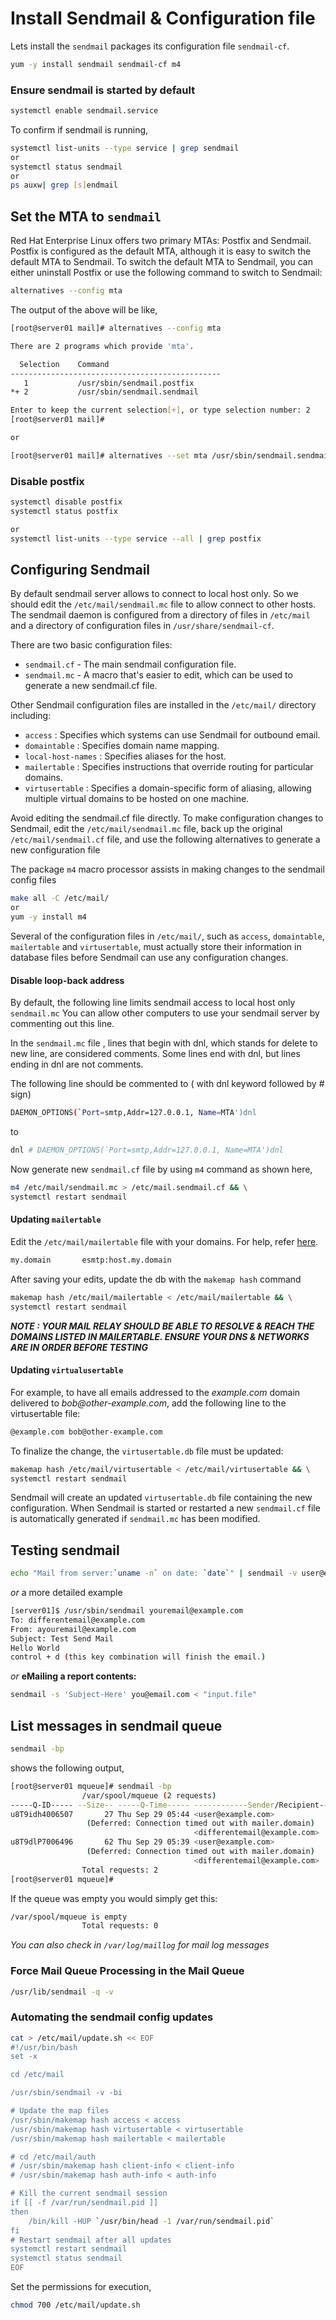 # Install Sendmail & Configuration file

Lets install the `sendmail` packages its configuration file `sendmail-cf`. 

```sh
yum -y install sendmail sendmail-cf m4
```
### Ensure sendmail is started by default
```sh
systemctl enable sendmail.service
```
To confirm if sendmail is running,
```sh
systemctl list-units --type service | grep sendmail
or
systemctl status sendmail
or
ps auxw| grep [s]endmail
```


## Set the MTA to `sendmail`
Red Hat Enterprise Linux offers two primary MTAs: Postfix and Sendmail. Postfix is configured as the default MTA, although it is easy to switch the default MTA to Sendmail. To switch the default MTA to Sendmail, you can either uninstall Postfix or use the following command to switch to Sendmail:
```sh
alternatives --config mta
```

The output of the above will be like,
```sh
[root@server01 mail]# alternatives --config mta

There are 2 programs which provide 'mta'.

  Selection    Command
-----------------------------------------------
   1           /usr/sbin/sendmail.postfix
*+ 2           /usr/sbin/sendmail.sendmail

Enter to keep the current selection[+], or type selection number: 2
[root@server01 mail]#

or

[root@server01 mail]# alternatives --set mta /usr/sbin/sendmail.sendmail
```
### Disable postfix
```sh
systemctl disable postfix
systemctl status postfix

or
systemctl list-units --type service --all | grep postfix
```

## Configuring Sendmail
By default sendmail server allows to connect to local host only. So we should edit the `/etc/mail/sendmail.mc` file to allow connect to other hosts. The sendmail daemon is configured from a directory of files in `/etc/mail` and a directory of configuration files in `/usr/share/sendmail-cf`. 

There are two basic configuration files:
 - `sendmail.cf` - The main sendmail configuration file.
 - `sendmail.mc` - A macro that's easier to edit, which can be used to generate a new sendmail.cf file.

Other Sendmail configuration files are installed in the `/etc/mail/` directory including:
 - `access` : Specifies which systems can use Sendmail for outbound email.
 - `domaintable` : Specifies domain name mapping.
 - `local-host-names` : Specifies aliases for the host.
 - `mailertable` : Specifies instructions that override routing for particular domains.
 - `virtusertable` : Specifies a domain-specific form of aliasing, allowing multiple virtual domains to be hosted on one machine.

Avoid editing the sendmail.cf file directly. To make configuration changes to Sendmail, edit the `/etc/mail/sendmail.mc` file, back up the original `/etc/mail/sendmail.cf` file, and use the following alternatives to generate a new configuration file

The package `m4` macro processor assists in making changes to the sendmail config files

```sh
make all -C /etc/mail/
or 
yum -y install m4
```

Several of the configuration files in `/etc/mail/`, such as `access`, `domaintable`, `mailertable` and `virtusertable`, must actually store their information in database files before Sendmail can use any configuration changes.

#### Disable loop-back address
By default, the following line limits sendmail access to local host only `sendmail.mc` You can allow other computers to use your sendmail server by commenting out this line. 

In the `sendmail.mc` file , lines that begin with dnl, which stands for delete to new line, are considered comments. Some lines end with dnl, but lines ending in dnl are not comments.

The following line should be commented to ( with dnl keyword followed by # sign)
```sh
DAEMON_OPTIONS(`Port=smtp,Addr=127.0.0.1, Name=MTA')dnl
```
to
```sh
dnl # DAEMON_OPTIONS(`Port=smtp,Addr=127.0.0.1, Name=MTA')dnl
```
Now generate new `sendmail.cf` file by using `m4` command as shown here,
```sh
m4 /etc/mail/sendmail.mc > /etc/mail.sendmail.cf && \
systemctl restart sendmail
```

#### Updating `mailertable`
Edit the `/etc/mail/mailertable` file with your domains. For help, refer [here](http://www.sendmail.com/sm/open_source/docs/m4/mailertables.html). 
```sh
my.domain		esmtp:host.my.domain
```
After saving your edits, update the db with the `makemap hash` command
```sh
makemap hash /etc/mail/mailertable < /etc/mail/mailertable && \
systemctl restart sendmail
```

_**NOTE : YOUR MAIL RELAY SHOULD BE ABLE TO RESOLVE & REACH THE DOMAINS LISTED IN MAILERTABLE. ENSURE YOUR DNS & NETWORKS ARE IN ORDER BEFORE TESTING**_

#### Updating `virtualusertable`
For example, to have all emails addressed to the _example.com_ domain delivered to _bob@other-example.com_, add the following line to the virtusertable file:

```sh
@example.com bob@other-example.com
```
To finalize the change, the `virtusertable.db` file must be updated:
```sh
makemap hash /etc/mail/virtusertable < /etc/mail/virtusertable && \
systemctl restart sendmail
```
Sendmail will create an updated `virtusertable.db` file containing the new configuration. When Sendmail is started or restarted a new `sendmail.cf` file is automatically generated if `sendmail.mc` has been modified.


## Testing sendmail
```sh
echo "Mail from server:`uname -n` on date: `date`" | sendmail -v user@example.com
```
_or_ a more detailed example
```sh
[server01]$ /usr/sbin/sendmail youremail@example.com
To: differentemail@example.com
From: ayouremail@example.com
Subject: Test Send Mail
Hello World
control + d (this key combination will finish the email.)
```
_or_ **eMailing a report contents:**
```sh
sendmail -s 'Subject-Here' you@email.com < "input.file"
```

## List messages in sendmail queue
```sh
sendmail -bp
```
shows the following output,
```sh
[root@server01 mqueue]# sendmail -bp
                /var/spool/mqueue (2 requests)
-----Q-ID----- --Size-- -----Q-Time----- ------------Sender/Recipient-----------
u8T9idh4006507       27 Thu Sep 29 05:44 <user@example.com>
                 (Deferred: Connection timed out with mailer.domain)
                                         <differentemail@example.com>
u8T9dlP7006496       62 Thu Sep 29 05:39 <user@example.com>
                 (Deferred: Connection timed out with mailer.domain)
                                         <differentemail@example.com>
                Total requests: 2
[root@server01 mqueue]#
```
If the queue was empty you would simply get this:
```sh
/var/spool/mqueue is empty
                Total requests: 0
```
_You can also check in `/var/log/maillog` for mail log messages_
### Force Mail Queue Processing in the Mail Queue
```sh
/usr/lib/sendmail -q -v 
```

### Automating the sendmail config updates
```sh
cat > /etc/mail/update.sh << EOF
#!/usr/bin/bash
set -x

cd /etc/mail

/usr/sbin/sendmail -v -bi

# Update the map files
/usr/sbin/makemap hash access < access
/usr/sbin/makemap hash virtusertable < virtusertable
/usr/sbin/makemap hash mailertable < mailertable

# cd /etc/mail/auth
# /usr/sbin/makemap hash client-info < client-info
# /usr/sbin/makemap hash auth-info < auth-info

# Kill the current sendmail session
if [[ -f /var/run/sendmail.pid ]]
then
    /bin/kill -HUP `/usr/bin/head -1 /var/run/sendmail.pid`
fi
# Restart sendmail after all updates
systemctl restart sendmail
systemctl status sendmail
EOF
```
Set the permissions for execution,
```sh
chmod 700 /etc/mail/update.sh
```
